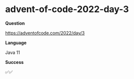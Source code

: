 # advent-of-code-2022-day-3

**Question**

https://adventofcode.com/2022/day/3

**Language**

Java 11

**Success**

✅✅